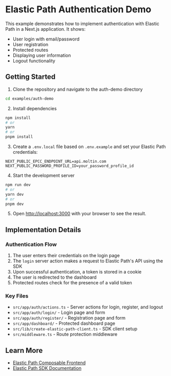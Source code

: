 # Elastic Path Authentication Demo

This example demonstrates how to implement authentication with Elastic Path in a Next.js application. It shows:

- User login with email/password
- User registration
- Protected routes
- Displaying user information
- Logout functionality

## Getting Started

1. Clone the repository and navigate to the auth-demo directory

```bash
cd examples/auth-demo
```

2. Install dependencies

```bash
npm install
# or
yarn
# or
pnpm install
```

3. Create a `.env.local` file based on `.env.example` and set your Elastic Path credentials:

```
NEXT_PUBLIC_EPCC_ENDPOINT_URL=api.moltin.com
NEXT_PUBLIC_PASSWORD_PROFILE_ID=your_password_profile_id
```

4. Start the development server

```bash
npm run dev
# or
yarn dev
# or
pnpm dev
```

5. Open [http://localhost:3000](http://localhost:3000) with your browser to see the result.

## Implementation Details

### Authentication Flow

1. The user enters their credentials on the login page
2. The `login` server action makes a request to Elastic Path's API using the SDK
3. Upon successful authentication, a token is stored in a cookie
4. The user is redirected to the dashboard
5. Protected routes check for the presence of a valid token

### Key Files

- `src/app/auth/actions.ts` - Server actions for login, register, and logout
- `src/app/auth/login/` - Login page and form
- `src/app/auth/register/` - Registration page and form
- `src/app/dashboard/` - Protected dashboard page
- `src/lib/create-elastic-path-client.ts` - SDK client setup
- `src/middleware.ts` - Route protection middleware

## Learn More

- [Elastic Path Composable Frontend](https://github.com/elasticpath/composable-frontend)
- [Elastic Path SDK Documentation](https://documentation.elasticpath.com/composable-frontend/docs/)
